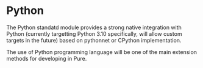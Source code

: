 ﻿# Python

The Python standatd module provides a strong native integration with Python (currently targetting Python 3.10 specifically, will allow custom targets in the future) based on pythonnet or CPython implementation.

The use of Python programming language will be one of the main extension methods for developing in Pure.
